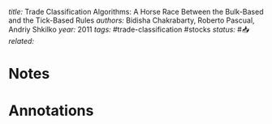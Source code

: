 *title:* Trade Classification Algorithms: A Horse Race Between the Bulk-Based and the Tick-Based Rules
*authors:* Bidisha Chakrabarty, Roberto Pascual, Andriy Shkilko
*year:* 2011
*tags:* #trade-classification #stocks
*status:* #📥
*related:*

# Notes 

# Annotations
